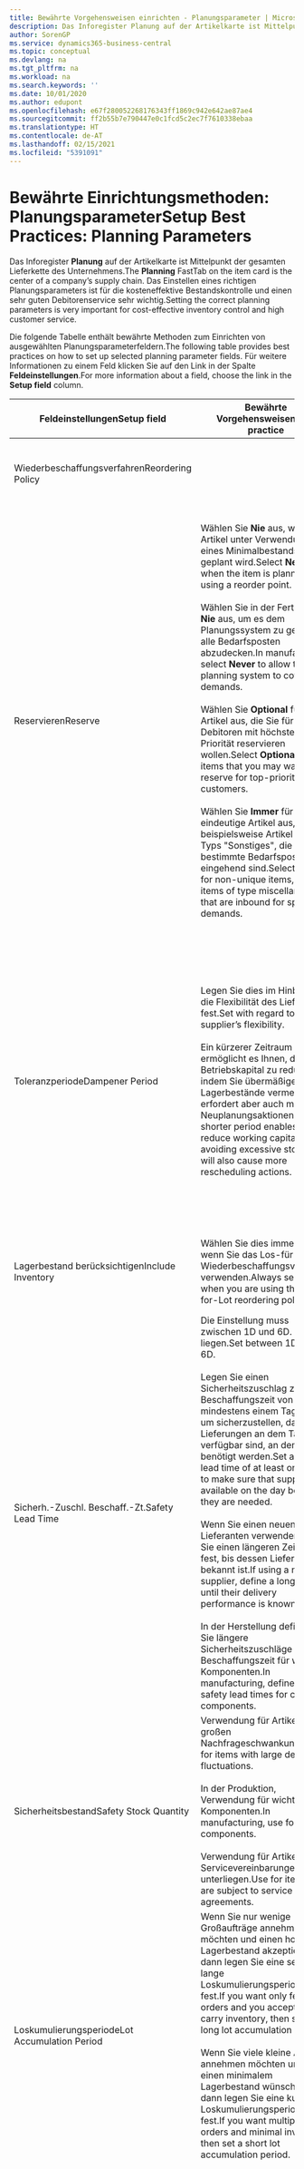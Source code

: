 ```yaml
---
title: Bewährte Vorgehensweisen einrichten - Planungsparameter | Microsoft Docs
description: Das Inforegister Planung auf der Artikelkarte ist Mittelpunkt der gesamten Lieferkette des Unternehmens. Das Einstellen eines richtigen Planungsparameters ist für die kosteneffektive Bestandskontrolle und einen sehr guten Debitorenservice sehr wichtig.
author: SorenGP
ms.service: dynamics365-business-central
ms.topic: conceptual
ms.devlang: na
ms.tgt_pltfrm: na
ms.workload: na
ms.search.keywords: ''
ms.date: 10/01/2020
ms.author: edupont
ms.openlocfilehash: e67f280052268176343ff1869c942e642ae87ae4
ms.sourcegitcommit: ff2b55b7e790447e0c1fcd5c2ec7f7610338ebaa
ms.translationtype: HT
ms.contentlocale: de-AT
ms.lasthandoff: 02/15/2021
ms.locfileid: "5391091"
---
```

# <a name="setup-best-practices-planning-parameters"></a><span data-ttu-id="2a17f-104">Bewährte Einrichtungsmethoden: Planungsparameter</span><span class="sxs-lookup"><span data-stu-id="2a17f-104">Setup Best Practices: Planning Parameters</span></span>
<span data-ttu-id="2a17f-105">Das Inforegister **Planung** auf der Artikelkarte ist Mittelpunkt der gesamten Lieferkette des Unternehmens.</span><span class="sxs-lookup"><span data-stu-id="2a17f-105">The **Planning** FastTab on the item card is the center of a company’s supply chain.</span></span> <span data-ttu-id="2a17f-106">Das Einstellen eines richtigen Planungsparameters ist für die kosteneffektive Bestandskontrolle und einen sehr guten Debitorenservice sehr wichtig.</span><span class="sxs-lookup"><span data-stu-id="2a17f-106">Setting the correct planning parameters is very important for cost-effective inventory control and high customer service.</span></span>  

 <span data-ttu-id="2a17f-107">Die folgende Tabelle enthält bewährte Methoden zum Einrichten von ausgewählten Planungsparameterfeldern.</span><span class="sxs-lookup"><span data-stu-id="2a17f-107">The following table provides best practices on how to set up selected planning parameter fields.</span></span> <span data-ttu-id="2a17f-108">Für weitere Informationen zu einem Feld klicken Sie auf den Link in der Spalte **Feldeinstellungen**.</span><span class="sxs-lookup"><span data-stu-id="2a17f-108">For more information about a field, choose the link in the **Setup field** column.</span></span>  

|<span data-ttu-id="2a17f-109">Feldeinstellungen</span><span class="sxs-lookup"><span data-stu-id="2a17f-109">Setup field</span></span>|<span data-ttu-id="2a17f-110">Bewährte Vorgehensweisen</span><span class="sxs-lookup"><span data-stu-id="2a17f-110">Best practice</span></span>|<span data-ttu-id="2a17f-111">Bemerkung</span><span class="sxs-lookup"><span data-stu-id="2a17f-111">Comment</span></span>|  
|-----------------|-------------------|-------------|  
|<span data-ttu-id="2a17f-112">Wiederbeschaffungsverfahren</span><span class="sxs-lookup"><span data-stu-id="2a17f-112">Reordering Policy</span></span>||<span data-ttu-id="2a17f-113">Weitere Informationen finden Sie unter [Bewährte Einrichtungsmethoden: Wiederbeschaffungsverfahren](setup-best-practices-reordering-policies.md).</span><span class="sxs-lookup"><span data-stu-id="2a17f-113">For more information, see [Setup Best Practices: Reordering Policies](setup-best-practices-reordering-policies.md).</span></span>|  
|<span data-ttu-id="2a17f-114">Reservieren</span><span class="sxs-lookup"><span data-stu-id="2a17f-114">Reserve</span></span>|<span data-ttu-id="2a17f-115">Wählen Sie **Nie** aus, wenn der Artikel unter Verwendung eines Minimalbestands geplant wird.</span><span class="sxs-lookup"><span data-stu-id="2a17f-115">Select **Never** when the item is planned using a reorder point.</span></span><br /><br /> <span data-ttu-id="2a17f-116">Wählen Sie in der Fertigung **Nie** aus, um es dem Planungssystem zu gestatten, alle Bedarfsposten abzudecken.</span><span class="sxs-lookup"><span data-stu-id="2a17f-116">In manufacturing, select **Never** to allow the planning system to cover all demands.</span></span><br /><br /> <span data-ttu-id="2a17f-117">Wählen Sie **Optional** für Artikel aus, die Sie für Debitoren mit höchster Priorität reservieren wollen.</span><span class="sxs-lookup"><span data-stu-id="2a17f-117">Select **Optional** for items that you may want to reserve for top-priority customers.</span></span><br /><br /> <span data-ttu-id="2a17f-118">Wählen Sie **Immer** für nicht eindeutige Artikel aus, wie beispielsweise Artikel des Typs "Sonstiges", die für bestimmte Bedarfsposten eingehend sind.</span><span class="sxs-lookup"><span data-stu-id="2a17f-118">Select **Always** for non-unique items, such as items of type miscellaneous that are inbound for specific demands.</span></span>|<span data-ttu-id="2a17f-119">Reservierungen wirken im Allgemeinen dem Zweck der Planung entgegen, nämlich einem Ausgleich zwischen Bedarf und Vorrat.</span><span class="sxs-lookup"><span data-stu-id="2a17f-119">Reservations generally counteract the purpose of planning, which is to balance demand and supply.</span></span> <span data-ttu-id="2a17f-120">Daher sollten Artikel, die für die Planung eingerichtet wurden, im Allgemeinen nicht reserviert werden.</span><span class="sxs-lookup"><span data-stu-id="2a17f-120">Therefore, items that are set up for planning should generally not be reserved.</span></span><br /><br /> <span data-ttu-id="2a17f-121">Wenn der Benutzer eine Lagerbestandsmenge für zukünftigen Bedarf reserviert, wird die Planungsgrundlage gestört, und der Minimalbestand funktioniert möglicherweise nicht ordnungsgemäß.</span><span class="sxs-lookup"><span data-stu-id="2a17f-121">If the user reserves an inventory quantity for future demand, then the planning foundation will be disturbed, and the reorder point may not work correctly.</span></span> <span data-ttu-id="2a17f-122">Selbst wenn der voraussichtliche Lagerbestand im Hinblick auf den Minimalbestand akzeptabel ist, stehen die Mengen möglicherweise aufgrund der Reservierung nicht zur Verfügung.</span><span class="sxs-lookup"><span data-stu-id="2a17f-122">Even if the projected inventory level is acceptable with regard to the reorder point, the quantities may not be available because of the reservation.</span></span>|  
|<span data-ttu-id="2a17f-123">Toleranzperiode</span><span class="sxs-lookup"><span data-stu-id="2a17f-123">Dampener Period</span></span>|<span data-ttu-id="2a17f-124">Legen Sie dies im Hinblick auf die Flexibilität des Lieferanten fest.</span><span class="sxs-lookup"><span data-stu-id="2a17f-124">Set with regard to the supplier’s flexibility.</span></span><br /><br /> <span data-ttu-id="2a17f-125">Ein kürzerer Zeitraum ermöglicht es Ihnen, das Betriebskapital zu reduzieren, indem Sie übermäßige Lagerbestände vermeiden, erfordert aber auch mehr Neuplanungsaktionen.</span><span class="sxs-lookup"><span data-stu-id="2a17f-125">A shorter period enables you to reduce working capital by avoiding excessive stock, but will also cause more rescheduling actions.</span></span>|<span data-ttu-id="2a17f-126">Wenn der Lieferant Änderungen in letzter Minute an den Aufträgen akzeptiert, verwenden Sie eine kürzere Periode. Sie müssen jedoch weitere Neuplanungsaktionen einplanen.</span><span class="sxs-lookup"><span data-stu-id="2a17f-126">If the supplier accepts last-minute changes to orders, then use a shorter period, but be prepared for more rescheduling actions.</span></span> <span data-ttu-id="2a17f-127">Wenn für den Lieferanten eine feste Planung erforderlich ist, verwenden Sie eine möglichst lange Periode.</span><span class="sxs-lookup"><span data-stu-id="2a17f-127">If the supplier requires firm planning, then extend the period as much as possible.</span></span><br /><br /> <span data-ttu-id="2a17f-128">Informationen zur globalen Einrichtung, siehe **Toleranzperiode** under [Designdetails: Parameter Planen](design-details-planning-parameters.md)</span><span class="sxs-lookup"><span data-stu-id="2a17f-128">For information about the **Dampener Period** field , see [Design Details: Planning Parameters](design-details-planning-parameters.md).</span></span>|  
|<span data-ttu-id="2a17f-129">Lagerbestand berücksichtigen</span><span class="sxs-lookup"><span data-stu-id="2a17f-129">Include Inventory</span></span>|<span data-ttu-id="2a17f-130">Wählen Sie dies immer aus, wenn Sie das Los-für-Los-Wiederbeschaffungsverfahren verwenden.</span><span class="sxs-lookup"><span data-stu-id="2a17f-130">Always select when you are using the Lot-for-Lot reordering policy.</span></span>|<span data-ttu-id="2a17f-131">Wählen Sie dies nur in bestimmten Fällen nicht aus, beispielsweise wenn keine Lagerartikel verkäuflich sind.</span><span class="sxs-lookup"><span data-stu-id="2a17f-131">Do not select only in special situations, such as when inventory items are not sellable.</span></span>|  
|<span data-ttu-id="2a17f-132">Sicherh.-Zuschl. Beschaff.-Zt.</span><span class="sxs-lookup"><span data-stu-id="2a17f-132">Safety Lead Time</span></span>|<span data-ttu-id="2a17f-133">Die Einstellung muss zwischen 1D und 6D. liegen.</span><span class="sxs-lookup"><span data-stu-id="2a17f-133">Set between 1D and 6D.</span></span><br /><br /> <span data-ttu-id="2a17f-134">Legen Sie einen Sicherheitszuschlag zur Beschaffungszeit von mindestens einem Tag fest, um sicherzustellen, dass die Lieferungen an dem Tag verfügbar sind, an dem sie benötigt werden.</span><span class="sxs-lookup"><span data-stu-id="2a17f-134">Set a safety lead time of at least one day to make sure that supplies are available on the day before they are needed.</span></span><br /><br /> <span data-ttu-id="2a17f-135">Wenn Sie einen neuen Lieferanten verwenden, legen Sie einen längeren Zeitraum fest, bis dessen Liefertreue bekannt ist.</span><span class="sxs-lookup"><span data-stu-id="2a17f-135">If using a new supplier, define a longer time until their delivery performance is known.</span></span><br /><br /> <span data-ttu-id="2a17f-136">In der Herstellung definieren Sie längere Sicherheitszuschläge zur Beschaffungszeit für wichtige Komponenten.</span><span class="sxs-lookup"><span data-stu-id="2a17f-136">In manufacturing, define longer safety lead times for critical components.</span></span>|<span data-ttu-id="2a17f-137">Vom System geplante Lieferungen, um zu vermeiden, dass am gleichen Tag, an dem Bestand nicht lieferbar ist, Bestand nicht lieferbar ist.</span><span class="sxs-lookup"><span data-stu-id="2a17f-137">Supply that is planned by the system to avoid a stock-out will arrive on the same day that the stock-out occurs.</span></span> <span data-ttu-id="2a17f-138">Dies kann sich möglicherweise als mehrere Stunden zu spät erweisen, wenn beispielsweise der Bedarf morgens erforderlich ist und die Lieferung am Nachmittag eingeht.</span><span class="sxs-lookup"><span data-stu-id="2a17f-138">This may be several hours too late if, for example, the demand is needed in the morning and the supply arrives in the afternoon.</span></span> <span data-ttu-id="2a17f-139">**Hinweis:** Das Feld **Sicherh.-Zuschl.-Zt.** verwendet den Basiskalender.</span><span class="sxs-lookup"><span data-stu-id="2a17f-139">**Note:**  The **Safety Lead Time** field uses the base calendar.</span></span> <span data-ttu-id="2a17f-140">Daher bedeutet 14T nicht notwendigerweise zwei Wochen.</span><span class="sxs-lookup"><span data-stu-id="2a17f-140">Therefore, 14D is not necessarily two weeks.</span></span>|  
|<span data-ttu-id="2a17f-141">Sicherheitsbestand</span><span class="sxs-lookup"><span data-stu-id="2a17f-141">Safety Stock Quantity</span></span>|<span data-ttu-id="2a17f-142">Verwendung für Artikel mit großen Nachfrageschwankungen.</span><span class="sxs-lookup"><span data-stu-id="2a17f-142">Use for items with large demand fluctuations.</span></span><br /><br /> <span data-ttu-id="2a17f-143">In der Produktion, Verwendung für wichtige Komponenten.</span><span class="sxs-lookup"><span data-stu-id="2a17f-143">In manufacturing, use for critical components.</span></span><br /><br /> <span data-ttu-id="2a17f-144">Verwendung für Artikel, die Servicevereinbarungen unterliegen.</span><span class="sxs-lookup"><span data-stu-id="2a17f-144">Use for items that are subject to service agreements.</span></span>|<span data-ttu-id="2a17f-145">Wenn das Feld **Minimalbestant** nicht ausgefüllt ist, dann dient der Sicherheitsbestand auch als Minimalbestand.</span><span class="sxs-lookup"><span data-stu-id="2a17f-145">If the **Reorder Point** field is not filled, then the safety stock quantity also functions as a reorder point.</span></span>|  
|<span data-ttu-id="2a17f-146">Loskumulierungsperiode</span><span class="sxs-lookup"><span data-stu-id="2a17f-146">Lot Accumulation Period</span></span>|<span data-ttu-id="2a17f-147">Wenn Sie nur wenige Großaufträge annehmen möchten und einen hohen Lagerbestand akzeptieren, dann legen Sie eine sehr lange Loskumulierungsperiode fest.</span><span class="sxs-lookup"><span data-stu-id="2a17f-147">If you want only few big orders and you accept to carry inventory, then set a long lot accumulation period.</span></span><br /><br /> <span data-ttu-id="2a17f-148">Wenn Sie viele kleine Aufträge annehmen möchten und sich einen minimalem Lagerbestand wünschen, dann legen Sie eine kurze Loskumulierungsperiode fest.</span><span class="sxs-lookup"><span data-stu-id="2a17f-148">If you want multiple small orders and minimal inventory, then set a short lot accumulation period.</span></span>|<span data-ttu-id="2a17f-149">Die Loskumulierungsperiode ist im Allgemeinen die längste Periode, in der Sie über Lagerbestand verfügen.</span><span class="sxs-lookup"><span data-stu-id="2a17f-149">The lot accumulation period is generally the longest period that you will carry inventory.</span></span>|  
|<span data-ttu-id="2a17f-150">Minimalbestand</span><span class="sxs-lookup"><span data-stu-id="2a17f-150">Reorder Point</span></span>|<span data-ttu-id="2a17f-151">Ermitteln Sie den Minimalbestand auf Basis des Anforderungsprofils des Artikels.</span><span class="sxs-lookup"><span data-stu-id="2a17f-151">Base the reorder point on the item’s demand profile.</span></span>|<span data-ttu-id="2a17f-152">Wenn laut historischen Daten während einer Beschaffungszeit von sieben Tagen der durchschnittliche Bedarf des Artikels 100 Einheiten beträgt, kann der Minimalbestand auf 100 festgelegt werden.</span><span class="sxs-lookup"><span data-stu-id="2a17f-152">If historical data shows that the item’s average demand is 100 units during a lead time of seven days, then the reorder point can be set to 100 as a minimum.</span></span><br /><br /> <span data-ttu-id="2a17f-153">Das bedeutet, dass bei einer Abnahme des Lagerbestands auf unter 100 Einheiten das Planungssystem die Wiederbeschaffung des Artikels vorschlägt, da für die Wiederbeschaffung sieben Tage benötigt werden und genügend Einheiten vorhanden sein müssen, um den Bedarf in diesen sieben Tagen zu decken.</span><span class="sxs-lookup"><span data-stu-id="2a17f-153">This means that when the inventory level falls below 100 units, then the planning system will suggest to replenish because it takes seven days to supply the item, and there must be enough to cover the demand within those seven days.</span></span>|  
|<span data-ttu-id="2a17f-154">Zeitrahmen</span><span class="sxs-lookup"><span data-stu-id="2a17f-154">Time Bucket</span></span>|<span data-ttu-id="2a17f-155">Ein leeres Feld bedeutet, dass der Lagerbestand jeden Tag überprüft wird.</span><span class="sxs-lookup"><span data-stu-id="2a17f-155">Leave blank, meaning that the inventory level is checked every day.</span></span>|<span data-ttu-id="2a17f-156">Bei täglicher Überprüfung des Lagerbestands ist eine optimale Planung des Minimalbestands sichergestellt.</span><span class="sxs-lookup"><span data-stu-id="2a17f-156">Checking the inventory level every day ensures optimal reorder point planning.</span></span> <span data-ttu-id="2a17f-157">**Hinweis:** Ein Zeitrahmen von 1W bedeutet, dass der Lagerbestand möglicherweise eine Woche bevor ein Beschaffungsauftrag vorgeschlagen wird, unter dem Minimalbestand liegt.</span><span class="sxs-lookup"><span data-stu-id="2a17f-157">**Note:**  A time bucket of 1W means that the inventory level may be below the reorder point for one week before a supply order is suggested.</span></span>|  
|<span data-ttu-id="2a17f-158">Rundungspräzision</span><span class="sxs-lookup"><span data-stu-id="2a17f-158">Rounding Precision</span></span>|<span data-ttu-id="2a17f-159">In der teuren Produktion auf 0,00001 festgelegt.</span><span class="sxs-lookup"><span data-stu-id="2a17f-159">In expensive manufacturing, set to 0.00001.</span></span>|<span data-ttu-id="2a17f-160">Große Rundungsmengen an Ausschuss oder Materialverbrauch können zu sehr hohen Lagerkosten führen.</span><span class="sxs-lookup"><span data-stu-id="2a17f-160">Large rounding quantities of scrap or material consumption can amount to very large inventory costs.</span></span> <span data-ttu-id="2a17f-161">Es kann daher von Bedeutung sein, die kleinste Rundungspräzision festzulegen, um diese potenziellen Kosten zu minimieren.</span><span class="sxs-lookup"><span data-stu-id="2a17f-161">It may therefore be relevant to set the smallest rounding precision to minimize this potential cost.</span></span>|  

> [!NOTE]  
>  <span data-ttu-id="2a17f-162">Die bewährten Methoden zu Planungsparametern auf Artikelkarten gelten auch für dieselben Felder auf Lagerhaltungsdatenkarten.</span><span class="sxs-lookup"><span data-stu-id="2a17f-162">The best practices for planning parameters on item cards also apply to the same fields on SKU cards.</span></span>  
>   
>  <span data-ttu-id="2a17f-163">Wenn Unternehmen den Bedarf an verschiedenen Lagerorten planen, empfiehlt es sich, für jeden Standort Lagerhaltungsdaten festzulegen und den gesamten Bedarf mit einem Wert im Feld **Lagerortcode** zu erstellen.</span><span class="sxs-lookup"><span data-stu-id="2a17f-163">If companies plan for demand at different locations, then it is strongly advised to define SKUs for each location and that all demand is created by using a value in the **Location Code** field.</span></span> <span data-ttu-id="2a17f-164">Weitere Informationen finden Sie unter [Designdetails: Bedarf an leerem Lagerort](design-details-demand-at-blank-location.md)</span><span class="sxs-lookup"><span data-stu-id="2a17f-164">For more information, see [Design Details: Demand at Blank Location](design-details-demand-at-blank-location.md).</span></span>  

## <a name="see-also"></a><span data-ttu-id="2a17f-165">Siehe auch</span><span class="sxs-lookup"><span data-stu-id="2a17f-165">See Also</span></span>  
 <span data-ttu-id="2a17f-166">[Bewährte Einrichtungsmethoden: Beschaffungsplanung](setup-best-practices-supply-planning.md) </span><span class="sxs-lookup"><span data-stu-id="2a17f-166">[Setup Best Practices: Supply Planning](setup-best-practices-supply-planning.md) </span></span>  
 <span data-ttu-id="2a17f-167">[Designdetails: Vorratsplanung](design-details-supply-planning.md) </span><span class="sxs-lookup"><span data-stu-id="2a17f-167">[Design Details: Supply Planning](design-details-supply-planning.md) </span></span>  
 [<span data-ttu-id="2a17f-168">Richten Sie komplexe Anwendungsbereiche mithilfe bewährter Methoden ein</span><span class="sxs-lookup"><span data-stu-id="2a17f-168">Set Up Complex Application Areas Using Best Practices</span></span>](set-up-complex-application-areas-using-best-practices.md)  
 [<span data-ttu-id="2a17f-169">Designdetails: Bedarf an leerem Lagerort</span><span class="sxs-lookup"><span data-stu-id="2a17f-169">Design Details: Demand at Blank Location</span></span>](design-details-demand-at-blank-location.md)  
 <span data-ttu-id="2a17f-170">[Arbeiten mit [!INCLUDE[prod_short](includes/prod_short.md)]](ui-work-product.md)</span><span class="sxs-lookup"><span data-stu-id="2a17f-170">[Working with [!INCLUDE[prod_short](includes/prod_short.md)]](ui-work-product.md)</span></span>


[!INCLUDE[footer-include](includes/footer-banner.md)]